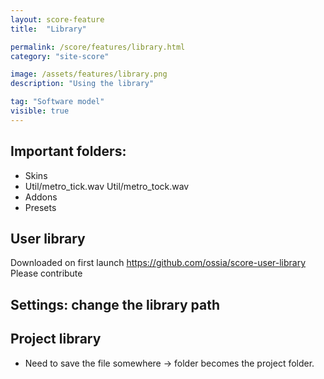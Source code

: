 ```yaml
---
layout: score-feature
title:  "Library"

permalink: /score/features/library.html
category: "site-score"

image: /assets/features/library.png
description: "Using the library"

tag: "Software model"
visible: true
---
```



## Important folders: 
- Skins
- Util/metro_tick.wav Util/metro_tock.wav 
- Addons
- Presets

## User library
Downloaded on first launch 
https://github.com/ossia/score-user-library 
Please contribute

## Settings: change the library path

## Project library
- Need to save the file somewhere -> folder becomes the project folder.